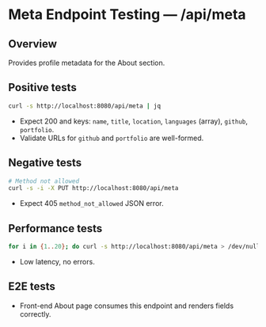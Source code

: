# Meta Endpoint Testing — /api/meta

## Overview
Provides profile metadata for the About section.

## Positive tests
```bash
curl -s http://localhost:8080/api/meta | jq
```
- Expect 200 and keys: `name`, `title`, `location`, `languages` (array), `github`, `portfolio`.
- Validate URLs for `github` and `portfolio` are well-formed.

## Negative tests
```bash
# Method not allowed
curl -s -i -X PUT http://localhost:8080/api/meta
```
- Expect 405 `method_not_allowed` JSON error.

## Performance tests
```bash
for i in {1..20}; do curl -s http://localhost:8080/api/meta > /dev/null; done
```
- Low latency, no errors.

## E2E tests
- Front-end About page consumes this endpoint and renders fields correctly.
